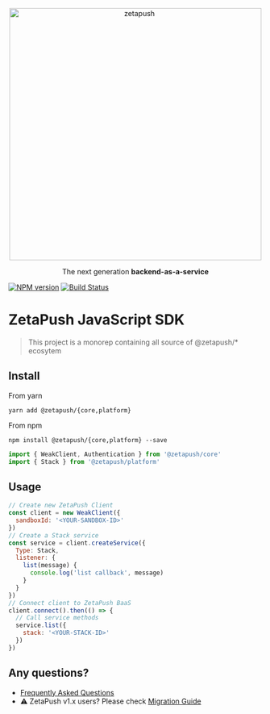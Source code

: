 <p align="center">
  <a href="https://zetapush.com/">
    <img alt="zetapush" src="https://zetapush.com/assets/img/zt_logo@2x.png" width="500">
  </a>
</p>

<p align="center">
  The next generation <strong>backend-as-a-service</strong>
</p>

[![NPM version][npm-version-image]][npm-url]
[![Build Status][build-status-image]][build-status-url]

# ZetaPush JavaScript SDK

> This project is a monorep containing all source of @zetapush/* ecosytem

## Install

From yarn

```console
yarn add @zetapush/{core,platform}
```

From npm

```console
npm install @zetapush/{core,platform} --save
```

```js
import { WeakClient, Authentication } from '@zetapush/core'
import { Stack } from '@zetapush/platform'
```

## Usage

```js
// Create new ZetaPush Client
const client = new WeakClient({
  sandboxId: '<YOUR-SANDBOX-ID>'
})
// Create a Stack service
const service = client.createService({
  Type: Stack,
  listener: {
    list(message) {
      console.log('list callback', message)
    }
  }
})
// Connect client to ZetaPush BaaS
client.connect().then(() => {
  // Call service methods
  service.list({
    stack: '<YOUR-STACK-ID>'
  })
})
```

## Any questions?

* [Frequently Asked Questions](./docs/faq.md)
* :warning: ZetaPush v1.x users? Please check [Migration Guide](./docs/migration.md)

[npm-version-image]: http://img.shields.io/npm/v/@zetapush/core.svg?style=flat-square
[npm-url]: https://npmjs.org/package/@zetapush/core

[build-status-image]: http://img.shields.io/travis/zetapush/zetapush.svg?style=flat-square
[build-status-url]: http://travis-ci.org/zetapush/zetapush

